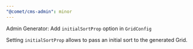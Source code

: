 ```yaml
---
"@comet/cms-admin": minor
---
```


Admin Generator: Add `initialSortProp` option in `GridConfig`

Setting `initialSortProp` allows to pass an initial sort to the generated Grid.
